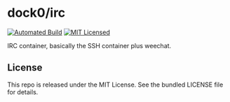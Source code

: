 dock0/irc
=======

[![Automated Build](http://img.shields.io/badge/automated-build-green.svg)](https://registry.hub.docker.com/u/dock0/irc/)
[![MIT Licensed](http://img.shields.io/badge/license-MIT-green.svg)](https://tldrlegal.com/license/mit-license)

IRC container, basically the SSH container plus weechat.

## License

This repo is released under the MIT License. See the bundled LICENSE file for details.

